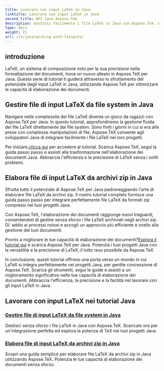 ```yaml
---
title: Lavorare con input LaTeX in Java
linktitle: Lavorare con input LaTeX in Java
second_title: API Java Aspose.TeX
description: Gestisci facilmente i file LaTeX in Java con Aspose.TeX. Esplora l'integrazione perfetta, scaricalo ora e sfrutta la potenza di TeX nei tuoi progetti Java per una migliore elaborazione dei documenti.
type: docs
weight: 21
url: /it/java/working-with-lainputs/
---
```

## introduzione

LaTeX, un sistema di composizione noto per la sua precisione nella formattazione dei documenti, trova un nuovo alleato in Aspose.TeX per Java. Questa serie di tutorial ti guiderà attraverso lo sfruttamento del potenziale degli input LaTeX in Java, utilizzando Aspose.TeX per ottimizzare le capacità di elaborazione dei documenti.

## Gestire file di input LaTeX da file system in Java

Navigare nelle complessità dei file LaTeX diventa un gioco da ragazzi con Aspose.TeX per Java. In questo tutorial, approfondiremo la gestione fluida dei file LaTeX direttamente dai file system. Sono finiti i giorni in cui si era alle prese con complesse manipolazioni di file; Aspose.TeX consente agli sviluppatori Java di integrare facilmente i file LaTeX nei loro progetti.

 Per iniziare,[clicca qui](./file-system-input/) per accedere al tutorial. Scarica Aspose.TeX, segui la guida passo passo e assisti alla trasformazione nell'elaborazione dei documenti Java. Abbraccia l'efficienza e la precisione di LaTeX senza i soliti problemi.

## Elabora file di input LaTeX da archivi zip in Java

Sfrutta tutto il potenziale di Aspose.TeX per Java padroneggiando l'arte di elaborare file LaTeX da archivi zip. Il nostro tutorial completo fornisce una guida passo passo per integrare perfettamente file LaTeX da formati zip compressi nei tuoi progetti Java.

Con Aspose.TeX, l'elaborazione dei documenti raggiunge nuovi traguardi, consentendoti di gestire senza sforzo i file LaTeX archiviati negli archivi zip. Di' addio ai processi noiosi e accogli un approccio più efficiente e snello alla gestione dei tuoi documenti.

 Pronto a migliorare le tue capacità di elaborazione dei documenti?[Esplora il tutorial qui](./zip-archive-input/) e scarica Aspose.TeX per Java. Potenzia i tuoi progetti Java con la versatilità e la precisione di LaTeX, il tutto reso possibile da Aspose.TeX.

In conclusione, questi tutorial offrono una porta verso un mondo in cui LaTeX si integra perfettamente nei progetti Java, per gentile concessione di Aspose.TeX. Scarica gli strumenti, segui le guide e assisti a un miglioramento significativo nelle tue capacità di elaborazione dei documenti. Abbraccia l'efficienza, la precisione e la facilità nel lavorare con gli input LaTeX in Java.
## Lavorare con input LaTeX nei tutorial Java
### [Gestire file di input LaTeX da file system in Java](./file-system-input/)
Gestisci senza sforzo i file LaTeX in Java con Aspose.TeX. Scaricalo ora per un'integrazione perfetta ed esplora la potenza di TeX nei tuoi progetti Java.
### [Elabora file di input LaTeX da archivi zip in Java](./zip-archive-input/)
Scopri una guida semplice per elaborare file LaTeX da archivi zip in Java utilizzando Aspose.TeX. Potenzia le tue capacità di elaborazione dei documenti senza sforzo.